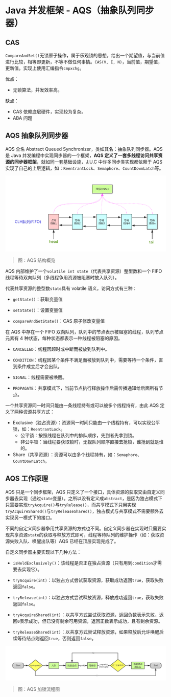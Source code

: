 # Java 并发框架 - AQS（抽象队列同步器）

## CAS

`CompareAndSet()`无锁原子操作，属于乐观锁的思想。给出一个期望值，与当前值进行比较，相等即更新，不等不做任何事情。`CAS(V, E, N)`，当前值，期望值，更新值。实现上使用汇编指令`cmpxchg`。

优点：
- 无锁算法，并发效率高。

缺点：
- CAS 依赖底层硬件，实现较为复杂。
- ABA 问题

## AQS 抽象队列同步器

AQS 全名 Abstract Queued Synchronizer，类如其名：抽象队列同步器。AQS 是 Java 并发编程中实现同步器的一个框架，**AQS 定义了一套多线程访问共享资源的同步器框架**，就如同一套基础设施，J.U.C 中许多同步类实现都依赖于 AQS 实现了自己的上层逻辑，如：`ReentrantLock`、`Semaphore`、`CountDownLatch`等。

![Concurrency-AQS-1][Concurrency-AQS-1]

> 图：AQS 结构概览

AQS 内部维护了一个`volatile int state`（代表共享资源）整型数和一个 FIFO 线程等待双向队列（多线程争用资源被阻塞时放入队列）。

代表共享资源的整型数`state`具有 volatile 语义，访问方式有三种：

- `getState()`：获取变量值

- `setState()`：设置变量值

- `compareAndSetState()`：CAS 原子修改变量值

在 AQS 中存在一个 FIFO 双向队列，队列中的节点表示被阻塞的线程，队列节点元素有 4 种状态，每种状态都表示一种线程被阻塞的原因。

- `CANCELLED`：线程因超时或中断而被放到队列中。

- `CONDITION`：线程因某个条件不满足而被放到队列中，需要等待一个条件，直到条件成立后才会出队。

- `SIGNAL`：线程需要被唤醒。

- `PROPAGATE`：共享模式下，当前节点执行释放操作后需传播通知给后面所有节点。

一个共享资源同一时间只能由一条线程持有或可以被多个线程持有，由此 AQS 定义了两种资源共享方式：

- Exclusive（独占资源）：资源同一时间只能由一个线程持有，可以实现公平锁，如：`ReentrantLock`。
    - 公平锁：按照线程在队列中的排队顺序，先到者先拿到锁。
    - 非公平锁：当线程要获取锁时，无视队列顺序直接去抢锁，谁抢到就是谁的。
- Share（共享资源）：资源可以由多个线程持有，如：`Semaphore`、`CountDownLatch`。

## AQS 工作原理

AQS 只是一个同步框架，AQS 只定义了一个接口，具体资源的获取交由自定义同步器去实现（通过`state`变量）。之所以没有定义成`abstract`，是因为独占模式下只需要实现`tryAcquire()`与`tryRelease()`，而共享模式下只用实现`tryAcquireShared()`与`tryReleaseShared()`，独占模式与共享模式不需要额外去实现另一模式下的接口。

不同的自定义同步器争用共享资源的方式也不同。自定义同步器在实现时只需要实现共享资源`state`的获取与释放方式即可，线程等待队列的维护操作（如：获取资源失败入队、唤醒出队等）AQS 已经在顶层实现完成了。

自定义同步器主要实现以下几种方法：

- `isHeldExclusively()`：该线程是否正在独占资源（只有用到`condition`才需要去实现它）。

- `tryAcquire(int)`：以独占方式尝试获取资源，获取成功返回`true`，获取失败返回`false`。

- `tryRelease(int)`：以独占方式尝试释放资源，释放成功返回`true`，获取失败返回`false`。

- `tryAcquireShared(int)`：以共享方式尝试获取资源，返回负数表示失败，返回`0`表示成功，但已没有剩余可用资源，返回正数表示成功，且有剩余资源。

- `tryReleaseShared(int)`：以共享方式尝试释放资源，如果释放后允许唤醒后续等待结点则返回`true`，否则返回`false`。

![Concurrency-AQS-2][Concurrency-AQS-2]

> 图：AQS 加锁流程图


[Concurrency-AQS-1]: ../../images/Concurrency-AQS-1.png

[Concurrency-AQS-2]: ../../images/Concurrency-AQS-2.png

<!-- EOF -->
